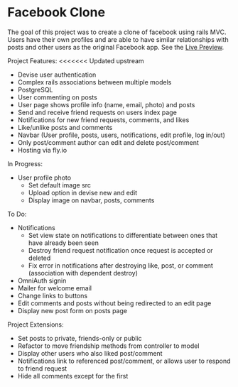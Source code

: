 # Facebook Clone

The goal of this project was to create a clone of facebook using rails MVC. Users have their own profiles and are able to have similar relationships with posts and other users as the original Facebook app. See the <a href="https://mchong-facebook-clone.fly.dev">Live Preview</a>.

Project Features:
<<<<<<< Updated upstream

- Devise user authentication
- Complex rails associations between multiple models
- PostgreSQL
- User commenting on posts
- User page shows profile info (name, email, photo) and posts
- Send and receive friend requests on users index page
- Notifications for new friend requests, comments, and likes
- Like/unlike posts and comments
- Navbar (User profile, posts, users, notifications, edit profile, log in/out)
- Only post/comment author can edit and delete post/comment
- Hosting via fly.io

In Progress:

- User profile photo
  - Set default image src
  - Upload option in devise new and edit
  - Display image on navbar, posts, comments

To Do:

- Notifications
  - Set view state on notifications to differentiate between ones that have already been seen
  - Destroy friend request notification once request is accepted or deleted
  - Fix error in notifications after destroying like, post, or comment (association with dependent destroy)
- OmniAuth signin
- Mailer for welcome email
- Change links to buttons
- Edit comments and posts without being redirected to an edit page
- Display new post form on posts page

Project Extensions:

- Set posts to private, friends-only or public
- Refactor to move friendship methods from controller to model
- Display other users who also liked post/comment
- Notifications link to referenced post/comment, or allows user to respond to friend request
- Hide all comments except for the first
